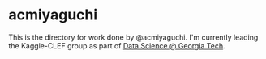 # acmiyaguchi

This is the directory for work done by @acmiyaguchi.
I'm currently leading the Kaggle-CLEF group as part of [Data Science @ Georgia Tech][dsgt].

[dsgt]: https://datasciencegt.org/
